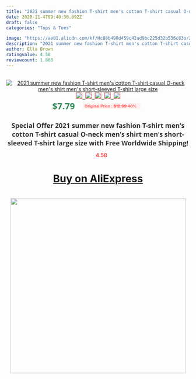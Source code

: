 ```yaml
---
title: "2021 summer new fashion T-shirt men's cotton T-shirt casual O-neck men's shirt men's short-sleeved T-shirt large size"
date: 2020-11-4T09:40:36.892Z
draft: false
categories: "Tops & Tees"

image: "https://ae01.alicdn.com/kf/Hc88b498d459c42ad9bc225d32b536c83o/2021-summer-new-fashion-T-shirt-men-s-cotton-T-shirt-casual-O-neck-men-s.jpg"
description: "2021 summer new fashion T-shirt men's cotton T-shirt casual O-neck men's shirt men's short-sleeved T-shirt large size"
author: Ella Brown
ratingvalue: 4.58
reviewcount: 1.888
---
```

<br>
<div style="text-align: center;">
<a href="https://s.click.aliexpress.com/e/_AWZvkh" target="_blank" rel="nofollow noopener noreferrer"><img alt="2021 summer new fashion T-shirt men's cotton T-shirt casual O-neck men's shirt men's short-sleeved T-shirt large size" class="magnifier-image" src="https://ae01.alicdn.com/kf/Hc88b498d459c42ad9bc225d32b536c83o/2021-summer-new-fashion-T-shirt-men-s-cotton-T-shirt-casual-O-neck-men-s.jpg_640x640.jpg">
<br>
<img style="border:1px solid salmon" src="https://ae01.alicdn.com/kf/Hc88b498d459c42ad9bc225d32b536c83o/2021-summer-new-fashion-T-shirt-men-s-cotton-T-shirt-casual-O-neck-men-s.jpg_120x120.jpg">&nbsp;&nbsp;<img style="border:1px solid salmon" src="https://ae01.alicdn.com/kf/H7af445e7f1ed4e1eab144920fae07d75W/2021-summer-new-fashion-T-shirt-men-s-cotton-T-shirt-casual-O-neck-men-s.jpg_120x120.jpg">&nbsp;&nbsp;<img style="border:1px solid salmon" src="https://ae01.alicdn.com/kf/H68513affa63142e1b4bbcd24759010cd1/2021-summer-new-fashion-T-shirt-men-s-cotton-T-shirt-casual-O-neck-men-s.jpg_120x120.jpg">&nbsp;&nbsp;<img style="border:1px solid salmon" src="https://ae01.alicdn.com/kf/He9333d95745b42a5bebc15adec3f8cf7p/2021-summer-new-fashion-T-shirt-men-s-cotton-T-shirt-casual-O-neck-men-s.jpg_120x120.jpg">&nbsp;&nbsp;<img style="border:1px solid salmon" src="https://ae01.alicdn.com/kf/Hadae6c7fb82e4b6f995e8c4063198072x/2021-summer-new-fashion-T-shirt-men-s-cotton-T-shirt-casual-O-neck-men-s.jpg_120x120.jpg"></a></div><br0>
<div style="text-align: center;"><span style="background-color: white; border: 0px; box-sizing: border-box; color: seagreen; display: inline-block; font-family: &quot;open sans&quot; , &quot;arial&quot; , &quot;helvetica&quot; , sans-serif , &quot;heiti&quot;; font-size: 24px; font-stretch: inherit; font-weight: 700; line-height: inherit; margin: 0px 10px 0px 0px; padding: 0px; vertical-align: middle;">$7.79 </span>
<span style="background: rgb(255 , 241 , 241); border-radius: 3px; border: 0px; box-sizing: border-box; color: #ff4747; display: inline-block; font-family: inherit; font-size: 12px; font-stretch: inherit; font-style: inherit; font-variant: inherit; font-weight: 600; line-height: inherit; margin: 0px; padding: 2px 5px; transform: scale(0.9); vertical-align: middle;">Original Price : <b style="text-decoration: line-through;">$12.99 </b> 40%&nbsp;&nbsp;</span></div>
<h1 style="color: #333333; display: inline-block; font-family: &quot;open sans&quot; , &quot;arial&quot; , &quot;helvetica&quot; , sans-serif , &quot;heiti&quot;; font-size: 18px; font-stretch: inherit; font-weight: 700; text-align: center;">Special Offer 2021 summer new fashion T-shirt men's cotton T-shirt casual O-neck men's shirt men's short-sleeved T-shirt large size with Free Worldwide Shipping!</h1>
<div style="color: #ff4747; text-align: center;">
<img src="https://4.bp.blogspot.com/-M0ZcTcb-5uY/XleCXlxnR4I/AAAAAAAAAEc/OrjgMkXV1oMQFaCRZj5HQwOCBcu3w1FegCPcBGAYYCw/s1600/star.png" style="height: 15px;">&nbsp;<b>4.58</b></div>
<div class="button_cont" align="center"><a class="buynow_a" href="https://s.click.aliexpress.com/e/_AWZvkh" target="_blank" rel="nofollow noopener noreferrer"><H1>Buy on AliExpress</H1></a></div><br>
<div class="separator" style="clear: both; text-align: center;">
<img src="https://lh3.googleusercontent.com/-pTy5HemUv9M/XlePHvY0dAI/AAAAAAAAAE4/0nX5iRUoIWY8eMW9Dpxeirr157OZliDIgCLcBGAsYHQ/s1600/badge.gif" width="480">
</div>
